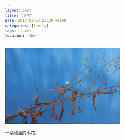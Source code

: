 ```yaml
---
layout: post
title: "小花"
date: 2017-02-03 23:20 +0100
categories: [family]
tags: travel
location: "漳州"
---
```


<img src="/img/2017/20170203-DSC01140.jpg" alt="小花" style="width: 75%; height: 75%"/>

一朵顽强的小花。
